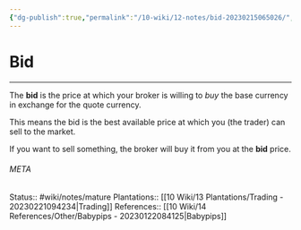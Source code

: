 ```yaml
---
{"dg-publish":true,"permalink":"/10-wiki/12-notes/bid-20230215065026/","tags":["wiki/meta/random"]}
---
```


# Bid
---
The **bid** is the price at which your broker is willing to _buy_ the base currency in exchange for the quote currency.

This means the bid is the best available price at which you (the trader) can sell to the market.

If you want to sell something, the broker will buy it from you at the **bid** price.



###### META
Status:: #wiki/notes/mature 
Plantations:: [[10 Wiki/13 Plantations/Trading - 20230221094234\|Trading]]
References:: [[10 Wiki/14 References/Other/Babypips - 20230122084125\|Babypips]]

